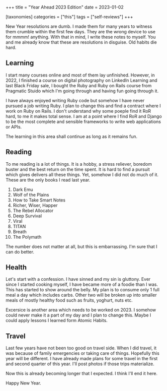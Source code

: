 +++
title = "Year Ahead 2023 Edition"
date = 2023-01-02

[taxonomies]
categories = ["this"]
tags = ["self-reviews"]
+++

New Year resolutions are dumb. I made them for many years to witness them crumble within the first few days. They are the wrong device to use for mmmm! anything. With that in mind, I write these notes to myself. You and me already know that these are resolutions in disguise. Old habits die hard.

## Learning 

I start many courses online and most of them lay unfinished. However, in 2022, I finished a course on digital photography on LinkedIn Learning and last Black Friday sale, I bought the Ruby and Ruby on Rails course from Pragmatic Stuido which I'm going through and having fun going through it.

I have always enjoyed writing Ruby code but somehow I have never pursued a job writing Ruby. I plan to change this and find a contract where I work on Ruby on Rails. I don't understand why some poeple find it RoR hard, to me it makes total sense. I am at a point where I find RoR and Django to be the most complete and sensible frameworks to write web applications or APIs.

The learning in this area shall continue as long as it remains fun.

## Reading

To me reading is a lot of things. It is a hobby, a stress reliever, boredom buster and the best return on the time spent. It is hard to find a pursuit which gives delivers all these things. Yet, somehow I did not do much of it. These are the only books I read last year.

1. Dark Emu
2. Wolf of the Plains
3. How to Take Smart Notes
4. Richer, Wiser, Happer
5. The Rebel Allocator
6. Deep Survival
7. Viral
8. TITAN
9. Breath
10. The Polymath

The number does not matter at all, but this is embarrassing. I'm sure that I can do better.


## Health

Let's start with a confession. I have sinned and my sin is gluttony. Ever since I started cooking myself, I have became more of a foodie than I was. This has started to show around the belly. My plan is to consume only 1 full meal a day which includes carbs. Other two will be broken up into smaller meals of mostly healthy food such as fruits, yoghurt, nuts etc. 

Excersice is another area which needs to be worked on 2023. I somehow could never make it a part of my day and I plan to change this. Maybe I could apply lessons I learned form Atomic Habits.

## Travel

Last few years have not been too good on travel side. When I did travel, it was because of family emergencies or taking care of things. Hopefully this year will be different. I have already made plans for some travel in the first and second quarter of this year. I'll post photos if those trips materialize.

Now this is already becoming longer that I expected. I think I'll end it here. 

Happy New Year.
